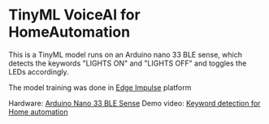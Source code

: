 # TinyML VoiceAI for HomeAutomation

This is a TinyML model runs on an Arduino nano 33 BLE sense, which detects the keywords "LIGHTS ON" and "LIGHTS OFF" and toggles the LEDs accordingly.

The model training was done in [Edge Impulse](https://www.edgeimpulse.com/) platform

Hardware: [Arduino Nano 33 BLE Sense](https://store.arduino.cc/usa/nano-33-ble-sense)
Demo video: [Keyword detection for Home automation](https://youtu.be/s89YyJRcnsw)